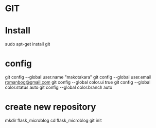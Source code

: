 # GIT
# Install
sudo apt-get install git
# config
git config --global user.name "makotakara"
git config --global user.email romanbog@gmail.com
git config --global color.ui true
git config --global color.status auto
git config --global color.branch auto
# create new repository
mkdir flask_microblog 
cd flask_microblog
git init
